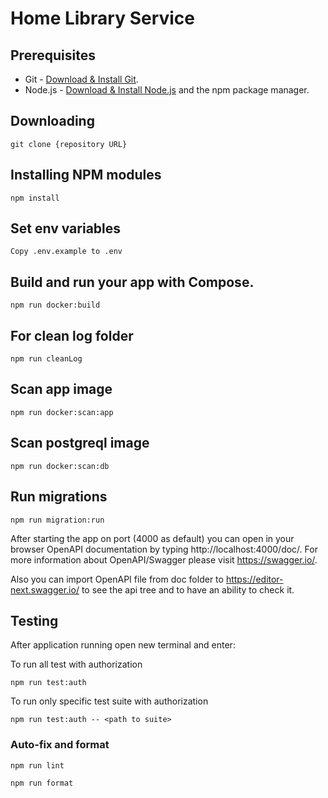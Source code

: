 # Home Library Service

## Prerequisites

- Git - [Download & Install Git](https://git-scm.com/downloads).
- Node.js - [Download & Install Node.js](https://nodejs.org/en/download/) and the npm package manager.

## Downloading

```
git clone {repository URL}
```

## Installing NPM modules

```
npm install
```

## Set env variables

```
Copy .env.example to .env
```

## Build and run your app with Compose.

```
npm run docker:build
```

## For clean log folder

```
npm run cleanLog
```

## Scan app image

```
npm run docker:scan:app
```

## Scan postgreql image

```
npm run docker:scan:db
```

## Run migrations

```
npm run migration:run
```


After starting the app on port (4000 as default) you can open
in your browser OpenAPI documentation by typing http://localhost:4000/doc/.
For more information about OpenAPI/Swagger please visit https://swagger.io/.

Also you can import OpenAPI file from doc folder to https://editor-next.swagger.io/ to see the api tree and to have an ability to check it.

## Testing

After application running open new terminal and enter:

To run all test with authorization

```
npm run test:auth
```

To run only specific test suite with authorization

```
npm run test:auth -- <path to suite>
```

### Auto-fix and format

```
npm run lint
```

```
npm run format
```

